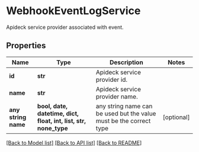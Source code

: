 # WebhookEventLogService

Apideck service provider associated with event.

## Properties
Name | Type | Description | Notes
------------ | ------------- | ------------- | -------------
**id** | **str** | Apideck service provider id. | 
**name** | **str** | Apideck service provider name. | 
**any string name** | **bool, date, datetime, dict, float, int, list, str, none_type** | any string name can be used but the value must be the correct type | [optional]

[[Back to Model list]](../../README.md#documentation-for-models) [[Back to API list]](../../README.md#documentation-for-api-endpoints) [[Back to README]](../../README.md)


